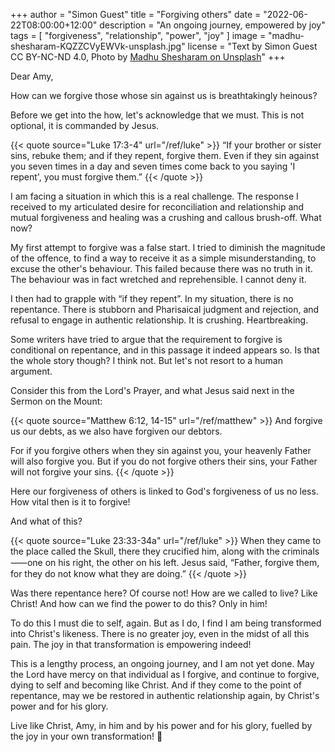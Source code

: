+++
author = "Simon Guest"
title = "Forgiving others"
date = "2022-06-22T08:00:00+12:00"
description = "An ongoing journey, empowered by joy"
tags = [ "forgiveness", "relationship", "power", "joy" ]
image = "madhu-shesharam-KQZZCVyEWVk-unsplash.jpg"
license = "Text by Simon Guest CC BY-NC-ND 4.0, Photo by [Madhu Shesharam on Unsplash](https://unsplash.com/photos/KQZZCVyEWVk)"
+++

Dear Amy,

How can we forgive those whose sin against us is breathtakingly heinous?

Before we get into the how, let's acknowledge that we must. This is not optional, it is commanded by Jesus.

{{< quote source="Luke 17:3-4" url="/ref/luke" >}}
“If your brother or sister sins, rebuke them; and if they repent, forgive them. Even if they sin against you seven times in a day and seven times come back to you saying 'I repent', you must forgive them.”
{{< /quote >}}

I am facing a situation in which this is a real challenge. The response I received to my articulated desire for reconciliation and relationship and mutual forgiveness and healing was a crushing and callous brush-off. What now?

My first attempt to forgive was a false start. I tried to diminish the magnitude of the offence, to find a way to receive it as a simple misunderstanding, to excuse the other's behaviour. This failed because there was no truth in it. The behaviour was in fact wretched and reprehensible. I cannot deny it.

I then had to grapple with “if they repent”. In my situation, there is no repentance. There is stubborn and Pharisaical judgment and rejection, and refusal to engage in authentic relationship. It is crushing. Heartbreaking.

Some writers have tried to argue that the requirement to forgive is conditional on repentance, and in this passage it indeed appears so. Is that the whole story though? I think not. But let's not resort to a human argument.

Consider this from the Lord's Prayer, and what Jesus said next in the Sermon on the Mount:

{{< quote source="Matthew 6:12, 14-15" url="/ref/matthew" >}}
And forgive us our debts, as we also have forgiven our debtors.

For if you forgive others when they sin against you, your heavenly Father will also forgive you. But if you do not forgive others their sins, your Father will not forgive your sins.
{{< /quote >}}

Here our forgiveness of others is linked to God's forgiveness of us no less. How vital then is it to forgive!

And what of this?

{{< quote source="Luke 23:33-34a" url="/ref/luke" >}}
When they came to the place called the Skull, there they crucified him, along with the criminals⸺one on his right, the other on his left. Jesus said, “Father, forgive them, for they do not know what they are doing.”
{{< /quote >}}

Was there repentance here? Of course not! How are we called to live? Like Christ! And how can we find the power to do this? Only in him!

To do this I must die to self, again. But as I do, I find I am being transformed into Christ's likeness. There is no greater joy, even in the midst of all this pain. The joy in that transformation is empowering indeed!

This is a lengthy process, an ongoing journey, and I am not yet done. May the Lord have mercy on that individual as I forgive, and continue to forgive, dying to self and becoming like Christ. And if they come to the point of repentance, may we be restored in authentic relationship again, by Christ's power and for his glory.

Live like Christ, Amy, in him and by his power and for his glory, fuelled by the joy in your own transformation! 🙏
